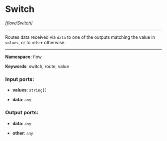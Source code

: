 # Switch

_[flow/Switch]_

---

Routes data received via `data` to one of the outputs matching the value in `values`, or to `other` otherwise.

---

__Namespace__: flow

__Keywords__: switch, route, value

### Input ports:

* __values__: ` string[] `


* __data__: ` any `

### Output ports:

* __data__: ` any `


* __other__: ` any `


